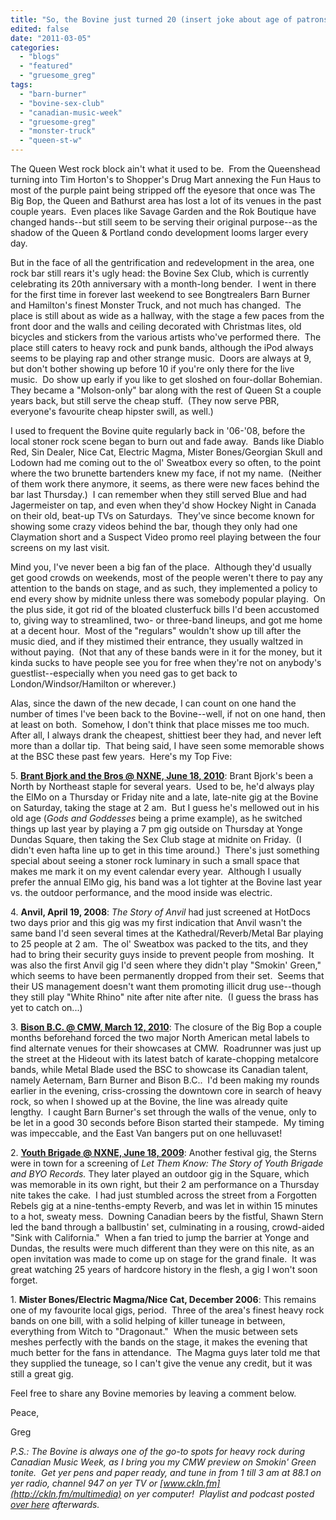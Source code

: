 ```yaml
---
title: "So, the Bovine just turned 20 (insert joke about age of patrons here)"
edited: false
date: "2011-03-05"
categories:
  - "blogs"
  - "featured"
  - "gruesome_greg"
tags:
  - "barn-burner"
  - "bovine-sex-club"
  - "canadian-music-week"
  - "gruesome-greg"
  - "monster-truck"
  - "queen-st-w"
---
```


The Queen West rock block ain't what it used to be.  From the Queenshead turning into Tim Horton's to Shopper's Drug Mart annexing the Fun Haus to most of the purple paint being stripped off the eyesore that once was The Big Bop, the Queen and Bathurst area has lost a lot of its venues in the past couple years.  Even places like Savage Garden and the Rok Boutique have changed hands--but still seem to be serving their original purpose--as the shadow of the Queen & Portland condo development looms larger every day.

But in the face of all the gentrification and redevelopment in the area, one rock bar still rears it's ugly head: the Bovine Sex Club, which is currently celebrating its 20th anniversary with a month-long bender.  I went in there for the first time in forever last weekend to see Bongtrealers Barn Burner and Hamilton's finest Monster Truck, and not much has changed.  The place is still about as wide as a hallway, with the stage a few paces from the front door and the walls and ceiling decorated with Christmas lites, old bicycles and stickers from the various artists who've performed there.  The place still caters to heavy rock and punk bands, although the iPod always seems to be playing rap and other strange music.  Doors are always at 9, but don't bother showing up before 10 if you're only there for the live music.  Do show up early if you like to get sloshed on four-dollar Bohemian.  They became a "Molson-only" bar along with the rest of Queen St a couple years back, but still serve the cheap stuff.  (They now serve PBR, everyone's favourite cheap hipster swill, as well.)

I used to frequent the Bovine quite regularly back in '06-'08, before the local stoner rock scene began to burn out and fade away.  Bands like Diablo Red, Sin Dealer, Nice Cat, Electric Magma, Mister Bones/Georgian Skull and Lodown had me coming out to the ol' Sweatbox every so often, to the point where the two brunette bartenders knew my face, if not my name.  (Neither of them work there anymore, it seems, as there were new faces behind the bar last Thursday.)  I can remember when they still served Blue and had Jagermeister on tap, and even when they'd show Hockey Night in Canada on their old, beat-up TVs on Saturdays.  They've since become known for showing some crazy videos behind the bar, though they only had one Claymation short and a Suspect Video promo reel playing between the four screens on my last visit.

Mind you, I've never been a big fan of the place.  Although they'd usually get good crowds on weekends, most of the people weren't there to pay any attention to the bands on stage, and as such, they implemented a policy to end every show by midnite unless there was somebody popular playing.  On the plus side, it got rid of the bloated clusterfuck bills I'd been accustomed to, giving way to streamlined, two- or three-band lineups, and got me home at a decent hour.  Most of the "regulars" wouldn't show up till after the music died, and if they mistimed their entrance, they usually waltzed in without paying.  (Not that any of these bands were in it for the money, but it kinda sucks to have people see you for free when they're not on anybody's guestlist--especially when you need gas to get back to London/Windsor/Hamilton or wherever.)

Alas, since the dawn of the new decade, I can count on one hand the number of times I've been back to the Bovine--well, if not on one hand, then at least on both.  Somehow, I don't think that place misses me too much.  After all, I always drank the cheapest, shittiest beer they had, and never left more than a dollar tip.  That being said, I have seen some memorable shows at the BSC these past few years.  Here's my Top Five:

5\. [**Brant Bjork and the Bros @ NXNE, June 18, 2010**](http://www.toohightogetitright.com/reviews/concerts/nxne10.html): Brant Bjork's been a North by Northeast staple for several years.  Used to be, he'd always play the ElMo on a Thursday or Friday nite and a late, late-nite gig at the Bovine on Saturday, taking the stage at 2 am.  But I guess he's mellowed out in his old age (_Gods and Goddesses_ being a prime example), as he switched things up last year by playing a 7 pm gig outside on Thursday at Yonge Dundas Square, then taking the Sex Club stage at midnite on Friday.  (I didn't even hafta line up to get in this time around.)  There's just something special about seeing a stoner rock luminary in such a small space that makes me mark it on my event calendar every year.  Although I usually prefer the annual ElMo gig, his band was a lot tighter at the Bovine last year vs. the outdoor performance, and the mood inside was electric.

4\. **Anvil, April 19, 2008**: _The Story of Anvil_ had just screened at HotDocs two days prior and this gig was my first indication that Anvil wasn't the same band I'd seen several times at the Kathedral/Reverb/Metal Bar playing to 25 people at 2 am.  The ol' Sweatbox was packed to the tits, and they had to bring their security guys inside to prevent people from moshing.  It was also the first Anvil gig I'd seen where they didn't play "Smokin' Green," which seems to have been permanently dropped from their set.  Seems that their US management doesn't want them promoting illicit drug use--though they still play "White Rhino" nite after nite after nite.  (I guess the brass has yet to catch on...)

3\. [**Bison B.C. @ CMW, March 12, 2010**](http://www.toohightogetitright.com/reviews/concerts/cmw10.html): The closure of the Big Bop a couple months beforehand forced the two major North American metal labels to find alternate venues for their showcases at CMW.  Roadrunner was just up the street at the Hideout with its latest batch of karate-chopping metalcore bands, while Metal Blade used the BSC to showcase its Canadian talent, namely Aeternam, Barn Burner and Bison B.C..  I'd been making my rounds earlier in the evening, criss-crossing the downtown core in search of heavy rock, so when I showed up at the Bovine, the line was already quite lengthy.  I caught Barn Burner's set through the walls of the venue, only to be let in a good 30 seconds before Bison started their stampede.  My timing was impeccable, and the East Van bangers put on one helluvaset!

2\. [**Youth Brigade @ NXNE, June 18, 2009**](http://www.toohightogetitright.com/reviews/concerts/nxne09.html): Another festival gig, the Sterns were in town for a screening of _Let Them Know: The Story of Youth Brigade and BYO Records._ They later played an outdoor gig in the Square, which was memorable in its own right, but their 2 am performance on a Thursday nite takes the cake.  I had just stumbled across the street from a Forgotten Rebels gig at a nine-tenths-empty Reverb, and was let in within 15 minutes to a hot, sweaty mess.  Downing Canadian beers by the fistful, Shawn Stern led the band through a ballbustin' set, culminating in a rousing, crowd-aided "Sink with California."  When a fan tried to jump the barrier at Yonge and Dundas, the results were much different than they were on this nite, as an open invitation was made to come up on stage for the grand finale.  It was great watching 25 years of hardcore history in the flesh, a gig I won't soon forget.

1\. **Mister Bones/Electric Magma/Nice Cat, December 2006**: This remains one of my favourite local gigs, period.  Three of the area's finest heavy rock bands on one bill, with a solid helping of killer tuneage in between, everything from Witch to "Dragonaut."  When the music between sets meshes perfectly with the bands on the stage, it makes the evening that much better for the fans in attendance.  The Magma guys later told me that they supplied the tuneage, so I can't give the venue any credit, but it was still a great gig.

Feel free to share any Bovine memories by leaving a comment below.

Peace,

Greg

_P.S.: The Bovine is always one of the go-to spots for heavy rock during Canadian Music Week, as I bring you my CMW preview on Smokin' Green tonite.  Get yer pens and paper ready, and tune in from 1 till 3 am at 88.1 on yer radio, channel 947 on yer TV or [www.ckln.fm](http://ckln.fm/multimedia) on yer computer!  Playlist and podcast posted [over here](http://toohightogetitright.darkbb.com/t157-episode-95-march-5-2011) afterwards._
